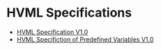# HVML Specifications

- [HVML Specification V1.0](hvml-spec-v1.0-en.md)
- [HVML Specifiction of Predefined Variables V1.0](hvml-spec-predefined-variables-v1.0-en.md)


